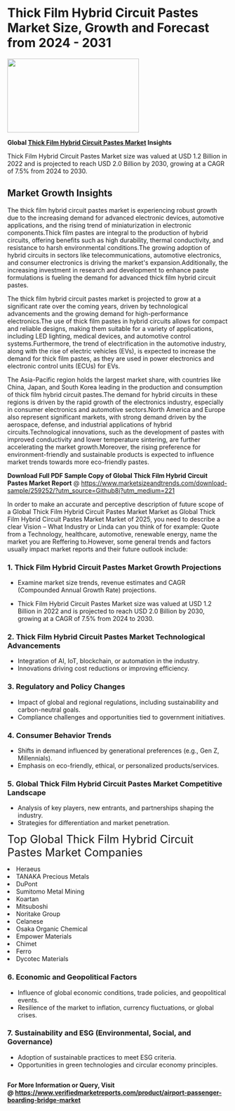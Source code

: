 <H1>Thick Film Hybrid Circuit Pastes Market Size, Growth and Forecast from 2024 - 2031</H1><img class="aligncenter size-medium wp-image-584254" src="https://thirdeyenews.in/wp-content/uploads/2024/09/Global-Market-Research-300x168.jpeg" alt="" width="300" height="168" /><p><strong>Global&nbsp;<a href="https://www.marketsizeandtrends.com/download-sample/259252/?utm_source=Github8j?utm_medium=221">Thick Film Hybrid Circuit Pastes Market</a> Insights</strong></p><p>Thick Film Hybrid Circuit Pastes Market size was valued at USD 1.2 Billion in 2022 and is projected to reach USD 2.0 Billion by 2030, growing at a CAGR of 7.5% from 2024 to 2030.</p><p><h2>Market Growth Insights</h2> <p>The thick film hybrid circuit pastes market is experiencing robust growth due to the increasing demand for advanced electronic devices, automotive applications, and the rising trend of miniaturization in electronic components.Thick film pastes are integral to the production of hybrid circuits, offering benefits such as high durability, thermal conductivity, and resistance to harsh environmental conditions.The growing adoption of hybrid circuits in sectors like telecommunications, automotive electronics, and consumer electronics is driving the market's expansion.Additionally, the increasing investment in research and development to enhance paste formulations is fueling the demand for advanced thick film hybrid circuit pastes.</p> <p>The thick film hybrid circuit pastes market is projected to grow at a significant rate over the coming years, driven by technological advancements and the growing demand for high-performance electronics.The use of thick film pastes in hybrid circuits allows for compact and reliable designs, making them suitable for a variety of applications, including LED lighting, medical devices, and automotive control systems.Furthermore, the trend of electrification in the automotive industry, along with the rise of electric vehicles (EVs), is expected to increase the demand for thick film pastes, as they are used in power electronics and electronic control units (ECUs) for EVs.</p> <p>The Asia-Pacific region holds the largest market share, with countries like China, Japan, and South Korea leading in the production and consumption of thick film hybrid circuit pastes.The demand for hybrid circuits in these regions is driven by the rapid growth of the electronics industry, especially in consumer electronics and automotive sectors.North America and Europe also represent significant markets, with strong demand driven by the aerospace, defense, and industrial applications of hybrid circuits.Technological innovations, such as the development of pastes with improved conductivity and lower temperature sintering, are further accelerating the market growth.Moreover, the rising preference for environment-friendly and sustainable products is expected to influence market trends towards more eco-friendly pastes.<p><span class=""><strong>Download Full PDF Sample Copy of Global Thick Film Hybrid Circuit Pastes Market Report</strong> @ <a href="https://www.marketsizeandtrends.com/download-sample/259252/?utm_source=Github8j?utm_medium=221" target="_blank">https://www.marketsizeandtrends.com/download-sample/259252/?utm_source=Github8j?utm_medium=221</a></span></p><p>In order to make an accurate and perceptive description of future scope of a Global&nbsp;Thick Film Hybrid Circuit Pastes Market Market as Global&nbsp;Thick Film Hybrid Circuit Pastes Market Market of 2025, you need to describe a clear Vision &ndash; What Industry or Linda can you think of for example: Quote from a Technology, healthcare, automotive, renewable energy, name the market you are Reffering to.However, some general trends and factors usually impact market reports and their future outlook include:</p><h3>1.&nbsp;<strong>Thick Film Hybrid Circuit Pastes Market Growth Projections</strong></h3><ul><li>Examine market size trends, revenue estimates and CAGR (Compounded Annual Growth Rate) projections.</li><li><p>Thick Film Hybrid Circuit Pastes Market size was valued at USD 1.2 Billion in 2022 and is projected to reach USD 2.0 Billion by 2030, growing at a CAGR of 7.5% from 2024 to 2030.</p></li></ul><h3>2.&nbsp;<strong>Thick Film Hybrid Circuit Pastes Market Technological Advancements</strong></h3><ul><li>Integration of AI, IoT, blockchain, or automation in the industry.</li><li>Innovations driving cost reductions or improving efficiency.</li></ul><h3>3.&nbsp;<strong>Regulatory and Policy Changes</strong></h3><ul><li>Impact of global and regional regulations, including sustainability and carbon-neutral goals.</li><li>Compliance challenges and opportunities tied to government initiatives.</li></ul><h3>4.&nbsp;<strong>Consumer Behavior Trends</strong></h3><ul><li>Shifts in demand influenced by generational preferences (e.g., Gen Z, Millennials).</li><li>Emphasis on eco-friendly, ethical, or personalized products/services.</li></ul><h3>5.&nbsp;<strong>Global Thick Film Hybrid Circuit Pastes Market Competitive Landscape</strong></h3><ul><li>Analysis of key players, new entrants, and partnerships shaping the industry.</li><li>Strategies for differentiation and market penetration.</li></ul><p data-pm-slice="1 1 []"><span style="color: inherit; font-family: inherit; font-size: 25px;">Top Global Thick Film Hybrid Circuit Pastes Market Companies</span></p><div class="" data-test-id=""><p><li>Heraeus</li><li> TANAKA Precious Metals</li><li> DuPont</li><li> Sumitomo Metal Mining</li><li> Koartan</li><li> Mitsuboshi</li><li> Noritake Group</li><li> Celanese</li><li> Osaka Organic Chemical</li><li> Empower Materials</li><li> Chimet</li><li> Ferro</li><li> Dycotec Materials</li></p></div><h3>6.&nbsp;<strong>Economic and Geopolitical Factors</strong></h3><ul><li>Influence of global economic conditions, trade policies, and geopolitical events.</li><li>Resilience of the market to inflation, currency fluctuations, or global crises.</li></ul><h3>7.&nbsp;<strong>Sustainability and ESG (Environmental, Social, and Governance)</strong></h3><ul><li>Adoption of sustainable practices to meet ESG criteria.</li><li>Opportunities in green technologies and circular economy principles.</li></ul><h2><strong style="font-size: 14px;">For More Information or Query, Visit @&nbsp;</strong><a style="background-color: #ffffff; font-size: 14px;" href="https://www.marketsizeandtrends.com/report/thick-film-hybrid-circuit-pastes-market/" target="_blank">https://www.verifiedmarketreports.com/product/airport-passenger-boarding-bridge-market</a></h2>